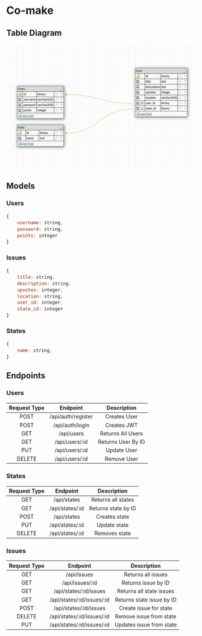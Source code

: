 # Co-make

## Table Diagram
![Database Table](img/datatable.png)

## Models
### Users
```js
{
    username: string,
    password: string,
    points: integer
}
```
### Issues
```js
{
    title: string,
    description: string,
    upvotes: integer,
    location: string,
    user_id: integer,
    state_id: integer
}
```
### States
```js
{
    name: string,
}
```
## Endpoints
### Users
| Request Type | Endpoint                       | Description               |
|:------------:|:------------------------------:|:-------------------------:|
| POST         | /api/auth/register             | Creates User              |
| POST         | /api/auth/login                | Creates JWT               |
| GET          | /api/users                     | Returns All Users         |
| GET          | /api/users/:id                 | Returns User By ID        |
| PUT          | /api/users/:id                 | Update User               |
| DELETE       | /api/users/:id                 | Remove User               |
### States
| Request Type | Endpoint                       | Description               |
|:------------:|:------------------------------:|:-------------------------:|
| GET          | /api/states                    | Returns all states        |
| GET          | /api/states/:id                | Returns state by ID       |
| POST         | /api/states                    | Creates state             |
| PUT          | /api/states/:id                | Update state              |
| DELETE       | /api/states/:id                | Removes state             |
### Issues
| Request Type | Endpoint                       | Description               |
|:------------:|:------------------------------:|:-------------------------:|
| GET          | /api/issues                    | Returns all issues        |
| GET          | /api/issues/:id                | Returns issue by ID       |
| GET          | /api/states/:id/issues         | Returns all state issues  |
| GET          | /api/states/:id/issues/:id     | Returns state issue by ID |
| POST         | /api/states/:id/issues         | Create issue for state    |
| DELETE       | /api/states/:id/issues/:id     | Remove issue from state   |
| PUT          | /api/states/:id/issues/:id     | Updates issue from state  |